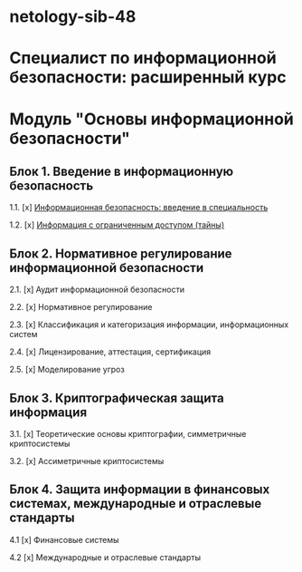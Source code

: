 # netology-sib-48
# Специалист по информационной безопасности: расширенный курс


# Модуль "Основы информационной безопасности"

## Блок 1. Введение в информационную безопасность

1.1. [x] [Информационная безопасность: введение в специальность](01_inf_security_basics/01_inf_security/homework_01.md)

1.2. [x] [Информация с ограниченным доступом (тайны)](01_inf_security_basics/02_inf_limit_access/homework_02.md)

## Блок 2. Нормативное регулирование информационной безопасности

2.1. [x] Аудит информационной безопасности

2.2. [x] Нормативное регулирование

2.3. [x] Классификация и категоризация информации, информационных систем

2.4. [x] Лицензирование, аттестация, сертификация

2.5. [x] Моделирование угроз

## Блок 3. Криптографическая защита информация

3.1. [x] Теоретические основы криптографии, симметричные криптосистемы

3.2. [x] Ассиметричные криптосистемы

## Блок 4. Защита информации в финансовых системах, международные и отраслевые стандарты

4.1 [x] Финансовые системы

4.2 [x] Международные и отраслевые стандарты